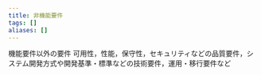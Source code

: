 ```yaml
---
title: 非機能要件
tags: []
aliases: []
---
```

機能要件以外の要件
可用性，性能，保守性，セキュリティなどの品質要件，システム開発方式や開発基準・標準などの技術要件，運用・移行要件など